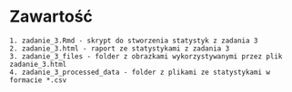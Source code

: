 # Zawartość

    1. zadanie_3.Rmd - skrypt do stworzenia statystyk z zadania 3
    2. zadanie_3.html - raport ze statystykami z zadania 3
    3. zadanie_3_files - folder z obrazkami wykorzystywanymi przez plik zadanie_3.html
    4. zadanie_3_processed_data - folder z plikami ze statystykami w formacie *.csv
